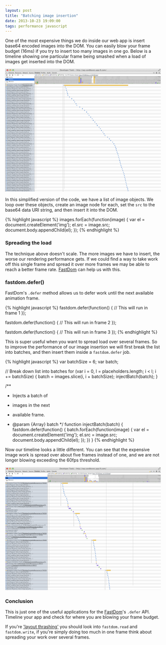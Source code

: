 ```yaml
---
layout: post
title: "Batching image insertion"
date: 2013-10-23 19:09:00
tags: performance javascript
---
```


One of the most expensive things we do inside our web app is insert base64 encoded images into the DOM. You can easily blow your frame budget (16ms) if you try to insert too many images in one go. Below is a timeline showing one particular frame being smashed when a load of images get inserted into the DOM.

[![](/lib/images/batching-image-insertion-1.png)](/lib/images/batching-image-insertion-1.png)

In this simplified version of the code, we have a list of image objects. We loop over these objects, create an image node for each, set the `src` to the base64 data URI string, and then insert it into the DOM.

{% highlight javascript %}
images.forEach(function(image) {
  var el = document.createElement('img');
  el.src = image.src;
  document.body.appendChild(el);
});
{% endhighlight %}

### Spreading the load

The technique above doesn't scale. The more images we have to insert, the worse our rendering performance gets. If we could find a way to take work off this single frame and spread it over more frames we may be able to reach a better frame rate. [FastDom](http://github.com/wilsonpage/fastdom) can help us with this.

### fastdom.defer()

FastDom's `.defer` method allows us to defer work until the next available animation frame.

{% highlight javascript %}
fastdom.defer(function() {
  // This will run in frame 1
});

fastdom.defer(function() {
  // This will run in frame 2
});

fastdom.defer(function() {
  // This will run in frame 3
});
{% endhighlight %}

This is super useful when you want to spread load over several frames. So to improve the performance of our image insertion we will first break the list into batches, and then insert them inside a `fastdom.defer` job.

{% highlight javascript %}
var batchSize = 6;
var batch;

// Break down list into batches
for (var i = 0, l = placeholders.length; i < l; i += batchSize) {
  batch = images.slice(i, i + batchSize);
  injectBatch(batch);
}

/**
 * Injects a batch of
 * images in the next
 * available frame.

 * @param  {Array} batch
 */
function injectBatch(batch) {
  fastdom.defer(function() {
    batch.forEach(function(image) {
      var el = document.createElement('img');
      el.src = image.src;
      document.body.appendChild(el);
    });
  })
}
{% endhighlight %}

Now our timeline looks a little different. You can see that the expensive image work is spread over about five frames instead of one, and we are not longer blowing exceeding the 60fps threshold.

[![](/lib/images/batching-image-insertion-2.png)](/lib/images/batching-image-insertion-2.png)

### Conclusion

This is just one of the useful applications for the [FastDom](http://github.com/wilsonpage/fastdom)'s `.defer` API. Timeline your app and check for where you are blowing your frame budget.

If you're ['layout thrashing'](/preventing-layout-thrashing) you should look into `fastdom.read` and `fastdom.write`, if you're simply doing too much in one frame think about spreading your work over several frames.
